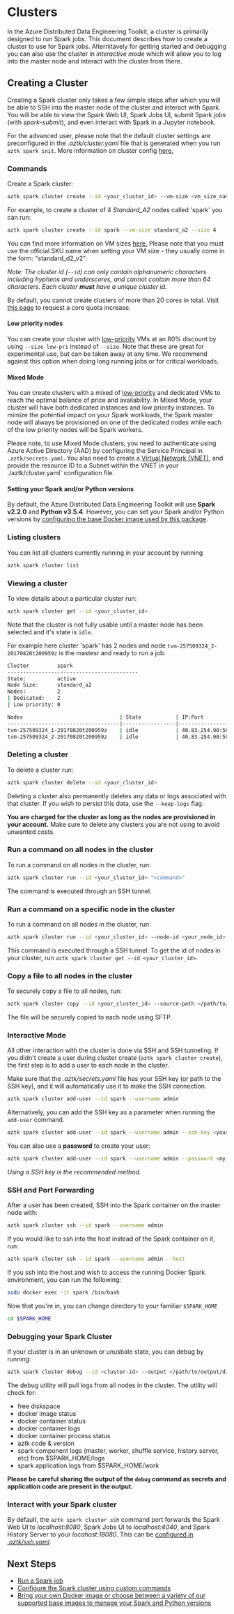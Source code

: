 # Clusters
In the Azure Distributed Data Engineering Toolkit, a cluster is primarily designed to run Spark jobs. This document describes how to create a cluster to use for Spark jobs. Alternitavely for getting started and debugging you can also use the cluster in _interactive mode_ which will allow you to log into the master node and interact with the cluster from there.

## Creating a Cluster
Creating a Spark cluster only takes a few simple steps after which you will be able to SSH into the master node of the cluster and interact with Spark. You will be able to view the Spark Web UI, Spark Jobs UI, submit Spark jobs (with *spark-submit*), and even interact with Spark in a Jupyter notebook.

For the advanced user, please note that the default cluster settings are preconfigured in the *.aztk/cluster.yaml* file that is generated when you run `aztk spark init`. More information on cluster config [here.](./13-configuration.html)

### Commands
Create a Spark cluster:

```sh
aztk spark cluster create --id <your_cluster_id> --vm-size <vm_size_name> --size <number_of_nodes>
```

For example, to create a cluster of 4 *Standard_A2* nodes called 'spark' you can run:
```sh
aztk spark cluster create --id spark --vm-size standard_a2 --size 4
```

You can find more information on VM sizes [here.](https://docs.microsoft.com/en-us/azure/virtual-machines/linux/sizes) Please note that you must use the official SKU name when setting your VM size - they usually come in the form: "standard_d2_v2".

_Note: The cluster id (`--id`) can only contain alphanumeric characters including hyphens and underscores, and cannot contain more than 64 characters. Each cluster **must** have a unique cluster id._

By default, you cannot create clusters of more than 20 cores in total. Visit [this page](https://docs.microsoft.com/en-us/azure/batch/batch-quota-limit#view-batch-quotas) to request a core quota increase.

#### Low priority nodes
You can create your cluster with [low-priority](https://docs.microsoft.com/en-us/azure/batch/batch-low-pri-vms) VMs at an 80% discount by using `--size-low-pri` instead of `--size`. Note that these are great for experimental use, but can be taken away at any time. We recommend against this option when doing long running jobs or for critical workloads.

#### Mixed Mode
You can create clusters with a mixed of [low-priority](https://docs.microsoft.com/en-us/azure/batch/batch-low-pri-vms) and dedicated VMs to reach the optimal balance of price and availability. In Mixed Mode, your cluster will have both dedicated instances and low priority instances. To mimize the potential impact on your Spark workloads, the Spark master node will always be provisioned on one of the dedicated nodes while each of the low priority nodes will be Spark workers.

Please note, to use Mixed Mode clusters, you need to authenticate using Azure Active Directory (AAD) by configuring the Service Principal in `.aztk/secrets.yaml`. You also need to create a [Virtual Network \(VNET\)](https://azure.microsoft.com/en-us/services/virtual-network/), and provide the resource ID to a Subnet within the VNET in your ./aztk/cluster.yaml` configuration file.

#### Setting your Spark and/or Python versions
By default, the Azure Distributed Data Engineering Toolkit will use **Spark v2.2.0** and **Python v3.5.4**. However, you can set your Spark and/or Python versions by [configuring the base Docker image used by this package](./12-docker-image.html).

### Listing clusters
You can list all clusters currently running in your account by running

```sh
aztk spark cluster list
```

### Viewing a cluster
To view details about a particular cluster run:

```sh
aztk spark cluster get --id <your_cluster_id>
```

Note that the cluster is not fully usable until a master node has been selected and it's state is `idle`.

For example here cluster 'spark' has 2 nodes and node `tvm-257509324_2-20170820t200959z` is the mastesr and ready to run a job.

```sh
Cluster         spark
------------------------------------------
State:          active
Node Size:      standard_a2
Nodes:          2
| Dedicated:    2
| Low priority: 0

Nodes                               | State           | IP:Port              | Master
------------------------------------|-----------------|----------------------|--------
tvm-257509324_1-20170820t200959z    | idle            | 40.83.254.90:50001   |
tvm-257509324_2-20170820t200959z    | idle            | 40.83.254.90:50000   | *
```

### Deleting a cluster
To delete a cluster run:

```sh
aztk spark cluster delete --id <your_cluster_id>
```
Deleting a cluster also permanently deletes any data or logs associated with that cluster. If you wish to persist this data, use the `--keep-logs` flag.

__You are charged for the cluster as long as the nodes are provisioned in your account.__ Make sure to delete any clusters you are not using to avoid unwanted costs.

### Run a command on all nodes in the cluster
To run a command on all nodes in the cluster, run:
```sh
aztk spark cluster run --id <your_cluster_id> "<command>"
```

The command is executed through an SSH tunnel.

### Run a command on a specific node in the cluster
To run a command on all nodes in the cluster, run:
```sh
aztk spark cluster run --id <your_cluster_id> --node-id <your_node_id> "<command>"
```
This command is executed through a SSH tunnel.
To get the id of nodes in your cluster, run `aztk spark cluster get --id <your_cluster_id>`.

### Copy a file to all nodes in the cluster
To securely copy a file to all nodes, run:
```sh
aztk spark cluster copy --id <your_cluster_id> --source-path </path/to/local/file> --dest-path </path/on/node>
```

The file will be securely copied to each node using SFTP.

### Interactive Mode

All other interaction with the cluster is done via SSH and SSH tunneling. If you didn't create a user during cluster create (`aztk spark cluster create`), the first step is to add a user to each node in the cluster.

Make sure that the *.aztk/secrets.yaml* file has your SSH key (or path to the SSH key), and it will automatically use it to make the SSH connection.

```sh
aztk spark cluster add-user --id spark --username admin
```

Alternatively, you can add the SSH key as a parameter when running the `add-user` command.
```sh
aztk spark cluster add-user --id spark --username admin --ssh-key <your_key_OR_path_to_key>
```

You can also use a __password__ to create your user:
```sh
aztk spark cluster add-user --id spark --username admin --password <my_password>
```

_Using a SSH key is the recommended method._

### SSH and Port Forwarding
After a user has been created, SSH into the Spark container on the master node with:

```sh
aztk spark cluster ssh --id spark --username admin
```

If you would like to ssh into the host instead of the Spark container on it, run:

```sh
aztk spark cluster ssh --id spark --username admin --host
```

If you ssh into the host and wish to access the running Docker Spark environment, you can run the following:
```sh
sudo docker exec -it spark /bin/bash
```

Now that you're in, you can change directory to your familiar `$SPARK_HOME`
```sh
cd $SPARK_HOME
```

### Debugging your Spark Cluster

If your cluster is in an unknown or unusbale state, you can debug by running:

```sh
aztk spark cluster debug --id <cluster-id> --output </path/to/output/directory/>
```

The debug utility will pull logs from all nodes in the cluster. The utility will check for:
- free diskspace
- docker image status
- docker container status
- docker container logs
- docker container process status
- aztk code & version
- spark component logs (master, worker, shuffle service, history server, etc) from $SPARK_HOME/logs
- spark application logs from $SPARK_HOME/work

__Please be careful sharing the output of the `debug` command as secrets and application code are present in the output.__


### Interact with your Spark cluster
By default, the `aztk spark cluster ssh` command port forwards the Spark Web UI to *localhost:8080*, Spark Jobs UI to *localhost:4040*, and Spark History Server to your *locahost:18080*. This can be [configured in *.aztk/ssh.yaml*](../docs/13-configuration.html#sshyaml).

## Next Steps
- [Run a Spark job](20-spark-submit.html)
- [Configure the Spark cluster using custom commands](11-custom-scripts.html)
- [Bring your own Docker image or choose between a variety of our supported base images to manage your Spark and Python versions](12-docker-image.html)
